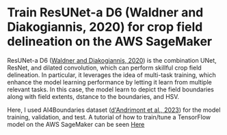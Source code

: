 # Train ResUNet-a D6 (Waldner and Diakogiannis, 2020) for crop field delineation on the AWS SageMaker


ResUNet-a D6 (<a href="https://doi.org/10.1016/j.rse.2020.111741">Waldner and Diakogiannis, 2020</a>) is the combination UNet, ResNet, and dilated convolution, which can perform skillful crop field delineation. In particular, it leverages the idea of multi-task training, which enhance the model learning performance by letting it learn from multiple relevant tasks. In this case, the model learn to depict the field boundaries along with field extents, dstance to the boundaries, and HSV.


Here, I used AI4Boundaries dataset (<a href="https://doi.org/10.5194/essd-15-317-2023">d'Andrimont et al., 2023</a>) for the model training, validation, and test. A tutorial of how to train/tune a TensorFlow model on the AWS SageMaker can be seen <a href="https://aws.amazon.com/tutorials/train-tune-deep-learning-model-amazon-sagemaker/">Here</a>
